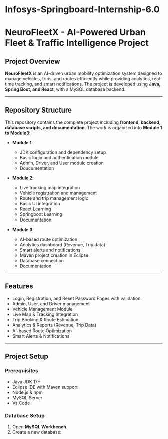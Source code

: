 # Infosys-Springboard-Internship-6.0
# NeuroFleetX - AI-Powered Urban Fleet & Traffic Intelligence Project

## Project Overview
**NeuroFleetX** is an AI-driven urban mobility optimization system designed to manage vehicles, trips, and routes efficiently while providing analytics, real-time tracking, and smart notifications. The project is developed using **Java, Spring Boot, and React**, with a MySQL database backend.

---

## Repository Structure
This repository contains the complete project including **frontend, backend, database scripts, and documentation**. The work is organized into **Module 1 to Module3**:

- **Module 1**:  
  - JDK configuration and dependency setup  
  - Basic login and authentication module  
  - Admin, Driver, and User module creation
  - Doucumentation

- **Module 2**:  
  - Live tracking map integration  
  - Vehicle registration and management  
  - Route and trip management logic  
  - Basic UI integration
  - React Learning
  - Springboot Learning
  - Documentation 

- **Module 3**:  
  - AI-based route optimization  
  - Analytics dashboard (Revenue, Trip data)  
  - Smart alerts and notifications  
  - Maven project creation in Eclipse  
  - Database connection
  - Documentation

---

## Features
- Login, Registration, and Reset Password Pages with validation  
- Admin, User, and Driver management  
- Vehicle Management Module  
- Live Map & Tracking Integration  
- Trip Booking & Route Estimation  
- Analytics & Reports (Revenue, Trip Data)  
- AI-based Route Optimization  
- Smart Alerts & Notifications  

---

## Project Setup

### Prerequisites
- Java JDK 17+  
- Eclipse IDE with Maven support  
- Node.js & npm  
- MySQL Server
- Vs Code

### Database Setup
1. Open **MySQL Workbench**.  
2. Create a new database:
